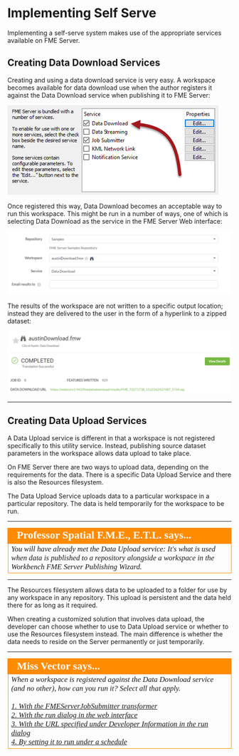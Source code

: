# Implementing Self Serve

Implementing a self-serve system makes use of the appropriate services available on FME Server.


## Creating Data Download Services ##

Creating and using a data download service is very easy. A workspace becomes available for data download use when the author registers it against the Data Download service when publishing it to FME Server:

![](./Images/Img3.006.RegisterDataDownload.png)

Once registered this way, Data Download becomes an acceptable way to run this workspace. This might be run in a number of ways, one of which is selecting Data Download as the service in the FME Server Web interface:

![](./Images/Img3.007.RunDataDownload.png)

The results of the workspace are not written to a specific output location; instead they are delivered to the user in the form of a hyperlink to a zipped dataset:

![](./Images/Img3.008.DataDownloadResults.png)

---

## Creating Data Upload Services

A Data Upload service is different in that a workspace is not registered specifically to this utility service. Instead, publishing source dataset parameters in the workspace allows data upload to take place. 

On FME Server there are two ways to upload data, depending on the requirements for the data. There is a specific Data Upload Service and there is also the Resources filesystem.

The Data Upload Service uploads data to a particular workspace in a particular repository. The data is held temporarily for the workspace to be run.

---

<!--Person X Says Section-->

<table style="border-spacing: 0px">
<tr>
<td style="vertical-align:middle;background-color:darkorange;border: 2px solid darkorange">
<i class="fa fa-quote-left fa-lg fa-pull-left fa-fw" style="color:white;padding-right: 12px;vertical-align:text-top"></i>
<span style="color:white;font-size:x-large;font-weight: bold;font-family:serif">Professor Spatial F.M.E., E.T.L. says...</span>
</td>
</tr>

<tr>
<td style="border: 1px solid darkorange">
<span style="font-family:serif; font-style:italic; font-size:larger">
You will have already met the Data Upload service: It's what is used when data is published to a repository alongside a workspace in the Workbench FME Server Publishing Wizard.
</span>
</td>
</tr>
</table>

---

The Resources filesystem allows data to be uploaded to a folder for use by any workspace in any repository. This upload is persistent and the data held there for as long as it required.

When creating a customized solution that involves data upload, the developer can choose whether to use to Data Upload service or whether to use the Resources filesystem instead. The main difference is whether the data needs to reside on the Server permanently or just temporarily.

---

<!--Person X Says Section-->

<table style="border-spacing: 0px">
<tr>
<td style="vertical-align:middle;background-color:darkorange;border: 2px solid darkorange">
<i class="fa fa-quote-left fa-lg fa-pull-left fa-fw" style="color:white;padding-right: 12px;vertical-align:text-top"></i>
<span style="color:white;font-size:x-large;font-weight: bold;font-family:serif">Miss Vector says...</span>
</td>
</tr>

<tr>
<td style="border: 1px solid darkorange">
<span style="font-family:serif; font-style:italic; font-size:larger">
When a workspace is registered against the Data Download service (and no other), how can you run it? Select all that apply.
<br><br><a href="http://52.73.3.37/fmedatastreaming/Manual/QAResponse2017.fmw?chapter=22&question=3&answer=1&DestDataset_TEXTLINE=C%3A%5CFMEOutput%5CQAResponse.html">1. With the FMEServerJobSubmitter transformer</a>
<br><a href="http://52.73.3.37/fmedatastreaming/Manual/QAResponse2017.fmw?chapter=22&question=3&answer=2&DestDataset_TEXTLINE=C%3A%5CFMEOutput%5CQAResponse.html">2. With the run dialog in the web interface</a>
<br><a href="http://52.73.3.37/fmedatastreaming/Manual/QAResponse2017.fmw?chapter=22&question=3&answer=3&DestDataset_TEXTLINE=C%3A%5CFMEOutput%5CQAResponse.html">3. With the URL specified under Developer Information in the run dialog</a>
<br><a href="http://52.73.3.37/fmedatastreaming/Manual/QAResponse2017.fmw?chapter=22&question=3&answer=4&DestDataset_TEXTLINE=C%3A%5CFMEOutput%5CQAResponse.html">4. By setting it to run under a schedule</a>
</span>
</td>
</tr>
</table>
